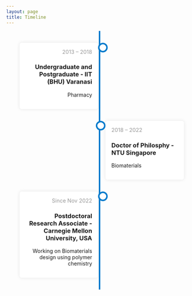 ```yaml
---
layout: page
title: Timeline
---
```


<!-- Load timeline CSS inline -->
<style>
  .timeline {
    position: relative;
    max-width: 900px;
    margin: auto;
    padding: 1rem 0;
  }

  .timeline::after {
    content: '';
    position: absolute;
    width: 4px;
    background-color: #007acc;
    top: 0;
    bottom: 0;
    left: 50%;
    transform: translateX(-50%);
  }

  .timeline-entry {
    position: relative;
    width: 42%;
    padding: 1rem;
  }

  .timeline-entry.left {
    left: 0;
    margin-left: 4%;
    text-align: right;
  }

  .timeline-entry.right {
    left: 50%;
    text-align: left;
  }

  .timeline-entry::after {
    content: '';
    position: absolute;
    width: 18px;
    height: 18px;
    background-color: #fff;
    border: 4px solid #007acc;
    top: 1rem;
    border-radius: 50%;
    z-index: 1;
  }

  .timeline-entry.left::after {
    right: -10px;
  }

  .timeline-entry.right::after {
    left: -10px;
  }

  .content {
    background-color: white;
    padding: 1rem;
    border-radius: 6px;
    box-shadow: 0 0 10px rgba(0,0,0,0.1);
  }

  .date {
    font-size: 0.9rem;
    color: #999;
    margin-bottom: 0.5rem;
  }

  @media screen and (max-width: 768px) {
    .timeline::after {
      left: 20px;
    }

    .timeline-entry {
      width: 100%;
      padding-left: 60px;
      padding-right: 25px;
      margin-left: 0;
      text-align: left;
    }

    .timeline-entry.left,
    .timeline-entry.right {
      left: 0;
    }

    .timeline-entry::after {
      left: 18px;
    }
  }
</style>


<div class="timeline">

  <div class="timeline-entry left">
    <div class="content">
      <div class="date">2013 – 2018</div>
      <h3>Undergraduate and Postgraduate - IIT (BHU) Varanasi</h3>
      <p>Pharmacy</p>
    </div>
  </div>

  <div class="timeline-entry right">
    <div class="content">
      <div class="date">2018 – 2022</div>
      <h3>Doctor of Philosphy - NTU Singapore</h3>
      <p>Biomaterials</p>
    </div>
  </div>

  <div class="timeline-entry left">
    <div class="content">
      <div class="date">Since Nov 2022</div>
      <h3>Postdoctoral Research Associate - Carnegie Mellon University, USA</h3>
      <p>Working on Biomaterials design using polymer chemistry</p>
    </div>
  </div>

  
</div>

